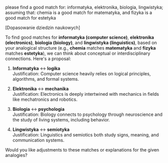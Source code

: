 please find a good match for: informatyka, elektronika, biologia, lingwistyka; assuming that: chemia is a good match for matematyka, and fizyka is a good match for estetyka

[Dopasowanie dziedzin naukowych]

To find good matches for **informatyka (computer science)**, **elektronika (electronics)**, **biologia (biology)**, and **lingwistyka (linguistics)**, based on your analogical structure (e.g., **chemia** matches **matematyka** and **fizyka** matches **estetyka**), we can think about conceptual or interdisciplinary connections. Here's a proposal:

1. **Informatyka** ↔ **logika**  
   Justification: Computer science heavily relies on logical principles, algorithms, and formal systems.

2. **Elektronika** ↔ **mechanika**  
   Justification: Electronics is deeply intertwined with mechanics in fields like mechatronics and robotics.

3. **Biologia** ↔ **psychologia**  
   Justification: Biology connects to psychology through neuroscience and the study of living systems, including behavior.

4. **Lingwistyka** ↔ **semiotyka**  
   Justification: Linguistics and semiotics both study signs, meaning, and communication systems.

Would you like adjustments to these matches or explanations for the given analogies?
